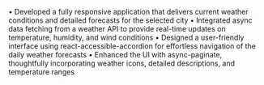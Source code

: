 • Developed a fully responsive application that delivers current weather conditions and detailed forecasts for the selected city
• Integrated async data fetching from a weather API to provide real-time updates on temperature, humidity, and wind conditions
• Designed a user-friendly interface using react-accessible-accordion for effortless navigation of the daily weather forecasts
• Enhanced the UI with async-paginate, thoughtfully incorporating weather icons, detailed descriptions, and temperature ranges
